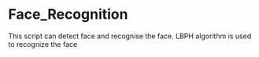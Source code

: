 # Face_Recognition
This script can detect face and recognise the face. LBPH algorithm is used to recognize the face
